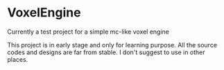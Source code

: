 # VoxelEngine
Currently a test project for a simple mc-like voxel engine

This project is in early stage and only for learning purpose.
All the source codes and designs are far from stable. I don't suggest to use in other places.

